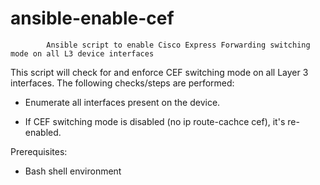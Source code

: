# ansible-enable-cef
            Ansible script to enable Cisco Express Forwarding switching mode on all L3 device interfaces

This script will check for and enforce CEF switching mode on all Layer 3 interfaces. The following checks/steps are performed:

-   Enumerate all interfaces present on the device.

-   If CEF switching mode is disabled (no ip route-cachce cef), it's re-enabled.


Prerequisites:

-   Bash shell environment

